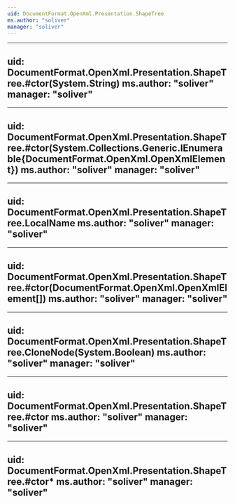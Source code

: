 ```yaml
---
uid: DocumentFormat.OpenXml.Presentation.ShapeTree
ms.author: "soliver"
manager: "soliver"
---
```


---
uid: DocumentFormat.OpenXml.Presentation.ShapeTree.#ctor(System.String)
ms.author: "soliver"
manager: "soliver"
---

---
uid: DocumentFormat.OpenXml.Presentation.ShapeTree.#ctor(System.Collections.Generic.IEnumerable{DocumentFormat.OpenXml.OpenXmlElement})
ms.author: "soliver"
manager: "soliver"
---

---
uid: DocumentFormat.OpenXml.Presentation.ShapeTree.LocalName
ms.author: "soliver"
manager: "soliver"
---

---
uid: DocumentFormat.OpenXml.Presentation.ShapeTree.#ctor(DocumentFormat.OpenXml.OpenXmlElement[])
ms.author: "soliver"
manager: "soliver"
---

---
uid: DocumentFormat.OpenXml.Presentation.ShapeTree.CloneNode(System.Boolean)
ms.author: "soliver"
manager: "soliver"
---

---
uid: DocumentFormat.OpenXml.Presentation.ShapeTree.#ctor
ms.author: "soliver"
manager: "soliver"
---

---
uid: DocumentFormat.OpenXml.Presentation.ShapeTree.#ctor*
ms.author: "soliver"
manager: "soliver"
---
